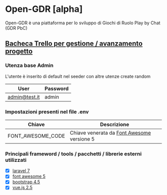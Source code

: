 # Open-GDR [alpha]

Open-GDR è una piattaforma per lo sviluppo di Giochi di Ruolo Play by Chat (GDR PbC)

## [Bacheca Trello per gestione / avanzamento progetto](https://trello.com/b/dz0MR8W0/open-gdr)

### Utenza base Admin

L'utente è inserito di default nel seeder con altre utenze create random

| User          | Password |
| ------------- | -------- |
| admin@test.it | admin    |

### Impostazioni presenti nel file .env

| Chiave            | Descrizione                                                            |
| ----------------- | ---------------------------------------------------------------------- |
| FONT_AWESOME_CODE | Chiave venerata da [Font Awesome](https://fontawesome.com/) versione 5 |

### Principali frameword / tools / pacchetti / librerie esterni utilizzati

-   [x] [laravel 7](https://laravel.com/)
-   [x] [font awesome 5](https://fontawesome.com/)
-   [x] [bootstrap 4.5](https://getbootstrap.com/)
-   [x] [vue.js 2.5](https://vuejs.org/)
